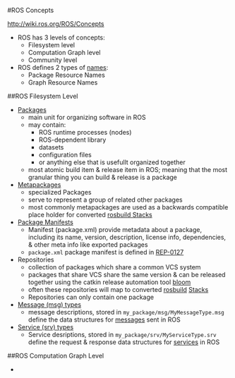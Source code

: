 #ROS Concepts

http://wiki.ros.org/ROS/Concepts

- ROS has 3 levels of concepts:
  - Filesystem  level
  - Computation Graph level
  - Community level
- ROS defines 2 types of [names](http://wiki.ros.org/Names):
  - Package Resource Names
  - Graph Resource Names

##ROS Filesystem Level

- [Packages](http://wiki.ros.org/Packages)
  - main unit for organizing software in ROS
  - may contain:
    - ROS runtime processes (nodes)
    - ROS-dependent library
    - datasets
    - configuration files
    - or anything else that is usefullt organized together
  -  most atomic build item & release item in ROS; meaning that the most granular thing you can build & release is a package
- [Metapackages](http://wiki.ros.org/Metapackages)
  - specialized Packages 
  - serve to represent a group of related other packages
  - most commonly metapackages are used as a backwards compatible place holder for converted [rosbuild Stacks](http://wiki.ros.org/rosbuild/ROS/Concepts#Stacks)
- [Package Manifests](http://wiki.ros.org/catkin/package.xml)
  - Manifest (package.xml) provide metadata about a package, including its name, version, description, license info, dependencies, & other meta info like exported packages
  - `package.xml` package manifest is defined in [REP-0127](http://www.ros.org/reps/rep-0127.html)
- Repositories
  - collection of packages which share a common VCS system
  - packages that share VCS share the same version & can be released together using the catkin release automation tool [bloom](http://wiki.ros.org/bloom)
  - often these repositories will map to converted [rosbuild](http://wiki.ros.org/rosbuild) [Stacks](http://wiki.ros.org/rosbuild/ROS/Concepts#Stacks)
  - Repositories can only contain one package
- [Message (msg) types](http://wiki.ros.org/msg)
  - message descriptions, stored in `my_package/msg/MyMessageType.msg` define the data structures for [messages](http://wiki.ros.org/Messages) sent in ROS
- [Service (srv) types](http://wiki.ros.org/srv)
  - Service desriptions, stored in `my_package/srv/MyServiceType.srv` define the request & response data structures for [services](http://wiki.ros.org/Services) in ROS
  
##ROS Computation Graph Level

- 













